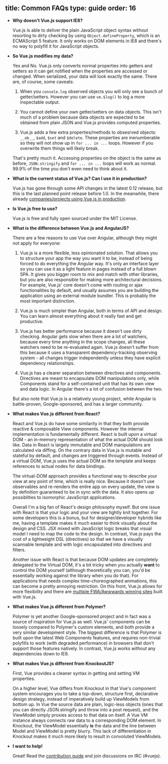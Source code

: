 title: Common FAQs
type: guide
order: 16
---

- **Why doesn't Vue.js support IE8?**

  Vue.js is able to deliver the plain JavaScript object syntax without resorting to dirty checking by using `Object.defineProperty`, which is an ECMAScript 5 feature. It only works on DOM elements in IE8 and there's no way to polyfill it for JavaScript objects.

- **So Vue.js modifies my data?**

  Yes and No. Vue.js only converts normal properties into getters and setters so it can get notified when the properties are accessed or changed. When serialized, your data will look exactly the same. There are, of course, some caveats:

  1. When you `console.log` observed objects you will only see a bunch of getter/setters. However you can use `vm.$log()` to log a more inspectable output.

  2. You cannot define your own getter/setters on data objects. This isn't much of a problem because data objects are expected to be obtained from plain JSON and Vue.js provides computed properties.

  3. Vue.js adds a few extra properties/methods to obsesrved objects: `__ob__`, `$add`, `$set` and `$delete`. These properties are inenumberable so they will not show up in `for ... in ...` loops. However if you overwrite them things will likely break.

  That's pretty much it. Accessing properties on the object is the same as before, `JSON.stringify` and `for ... in ...` loops will work as normal. 99.9% of the time you don't even need to think about it.

- **What is the current status of Vue.js? Can I use it in production?**

  Vue.js has gone through some API changes in the latest 0.12 release, but this is the last planned point release before 1.0. In the meanwhile, there already [companies/projects using Vue.js in production](https://github.com/yyx990803/vue/wiki/Projects-Using-Vue.js).

- **Is Vue.js free to use?**

  Vue.js is free and fully open sourced under the MIT License.

- **What is the difference between Vue.js and AngularJS?**

  There are a few reasons to use Vue over Angular, although they might not apply for everyone:

  1. Vue.js is a more flexible, less opinionated solution. That allows you to structure your app the way you want it to be, instead of being forced to do everything the Angular way. It's only an interface layer so you can use it as a light feature in pages instead of a full blown SPA. It gives you bigger room to mix and match with other libraries, but you are also responsible for making more architectural decisions. For example, Vue.js' core doesn't come with routing or ajax functionalities by default, and usually assumes you are building the application using an external module bundler. This is probably the most important distinction.

  2. Vue.js is much simpler than Angular, both in terms of API and design. You can learn almost everything about it really fast and get productive.

  3. Vue.js has better performance because it doesn't use dirty checking. Angular gets slow when there are a lot of watchers, because every time anything in the scope changes, all these watchers need to be re-evaluated again. Vue.js doesn't suffer from this because it uses a transparent dependency-tracking observing system - all changes trigger independently unless they have explicit dependency relationships.

  4. Vue.js has a clearer separation between directives and components. Directives are meant to encapsulate DOM manipulations only, while Components stand for a self-contained unit that has its own view and data logic. In Angular there's a lot of confusion between the two.

  But also note that Vue.js is a relatively young project, while Angular is battle-proven, Google-sponsored, and has a larger community.

- **What makes Vue.js different from React?**

  React and Vue.js do have some similarity in that they both provide reactive & composable View components. However the internal implementation is fundamentally different. React is built upon a virtual DOM - an in-memory representation of what the actual DOM should look like. Data in React is largely immutable and DOM manipulations are calculated via diffing. On the contrary data in Vue.js is mutable and stateful by default, and changes are triggered through events. Instead of a virtual DOM, Vue.js uses the actual DOM as the template and keeps references to actual nodes for data bindings.

  The virtual-DOM approach provides a functional way to describe your view at any point of time, which is really nice. Because it doesn't use observables and re-renders the entire app on every update, the view is by definition guaranteed to be in sync with the data. It also opens up possiblities to isomorphic JavaScript applications.

  Overall I'm a big fan of React's design philosophy myself. But one issue with React is that your logic and your view are tightly knit together. For some developers this is a bonus, but for designer/developer hybrids like me, having a template makes it much easier to think visually about the design and CSS. JSX mixed with JavaScript logic breaks that visual model I need to map the code to the design. In contrast, Vue.js pays the cost of a lightweight DSL (directives) so that we have a visually scannable template and with logic encapsulated into directives and filters.

  Another issue with React is that because DOM updates are completely delegated to the Virtual DOM, it's a bit tricky when you actually **want** to control the DOM yourself (although theoretically you can, you'd be essentially working against the library when you do that). For applications that needs complex time-choreographed animations, this can become a pretty annoying restriction. On this front, Vue.js allows for more flexibility and there are [multiple FWA/Awwwards winning sites](https://github.com/yyx990803/vue/wiki/Projects-Using-Vue.js#interactive-experiences) built with Vue.js.

- **What makes Vue.js different from Polymer?**

  Polymer is yet another Google-sponsored project and in fact was a source of inspiration for Vue.js as well. Vue.js' components can be loosely compared to Polymer's custom elements, and both provide a very similar development style. The biggest difference is that Polymer is built upon the latest Web Components features, and requires non-trivial polyfills to work (with degraded performance) in browsers that don't support those features natively. In contrast, Vue.js works without any dependencies down to IE9.

- **What makes Vue.js different from KnockoutJS?**

  First, Vue provides a cleaner syntax in getting and setting VM properties.

  On a higher level, Vue differs from Knockout in that Vue's component system encourages you to take a top-down, structure first, declarative design strategy, instead of imperatively build up ViewModels from bottom up. In Vue the source data are plain, logic-less objects (ones that you can directly JSON.stringify and throw into a post request), and the ViewModel simply proxies access to that data on itself. A Vue VM instance always connects raw data to a corresponding DOM element. In Knockout, the ViewModel essentially **is** the data and the line between Model and ViewModel is pretty blurry. This lack of differentiation in Knockout makes it much more likely to result in convoluted ViewModels.

- **I want to help!**

    Great! Read the [contribution guide](https://github.com/yyx990803/vue/blob/master/CONTRIBUTING.md) and join discussions on IRC (#vuejs).